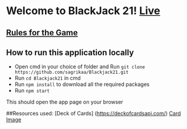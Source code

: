 # Welcome to BlackJack 21! [Live](https://playblackjack.netlify.app/)


## [Rules for the Game](https://en.wikipedia.org/wiki/Blackjack)

## How to run this application locally
 
 * Open cmd in your choice of folder and Run `git clone https://github.com/sagrikaa/Blackjack21.git`
 * Run `cd Blackjack21` in cmd
 * Run `npm install` to download all the required packages 
 * Run `npm start`

This should open the app page on your browser

##Resources used:
[Deck of Cards] (https://deckofcardsapi.com/)
[Card Image](https://math.hws.edu/eck/cs124/javanotes6/c13/cards.png)


